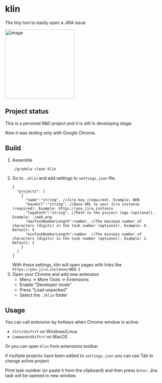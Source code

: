 # klin
The tiny tool to easily open a JIRA issue


<img width="226" alt="image" src="https://user-images.githubusercontent.com/17144826/183248468-4f4873e0-78e5-470c-b333-cdb7181f52bc.png">


## Project status 
This is a personal R&D project and it is still in developing stage.

Now it was testing only with Google Chrome.

## Build

1. Assemble
    ```
    ./gradelw clean klin
    ```
1. Go to `./klin` and add settings to `settings.json` file. 
   ```
   {
     "projects": [
       {
         "name":"string", //Jira key (required). Example: WEB
         "baseUrl":"string", //Base URL to your Jira instanse (required). Example: https://you.jira.instance
         "logoPath":"string", //Path to the project logo (optional). Example: ./web.png
         "maxTaskNumberLength":number, //The maximum number of characters (digits) in the task number (optional). Example: 4. Default: 5
         "minTaskNumberLength":number  //The minimin number of characters (digits) in the task number (optional). Example: 2. Default: 1
       }
     ]
   }
   ```
   With these settings, klin will open pages with links like `https://you.jira.instanse/WEB-1`
1. Open your Chrome and add new extension
    - Menu -> More Tools -> Extensions
    - Enable "Developer mode"
    - Press "Load unpacked"
    - Select the `./klin` folder

## Usage

You can call extension by hotkeys when Chrome window is active:
- `Ctrl+Shift+Y` on Windows/Linux
- `Command+Shift+Y` on MacOS

Or you can open `klin` from extensions toolbar.

If multiple projects have been added to `settings.json` you can use Tab to change active project.

Print task number (or paste it from the clipboard) and then press `Enter`. Jira task will be opened in new window.

